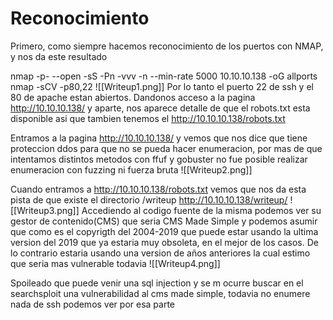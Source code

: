 # Reconocimiento

Primero, como siempre hacemos reconocimiento de los puertos con NMAP, y nos da este resultado

nmap -p- --open -sS -Pn -vvv -n --min-rate 5000 10.10.10.138 -oG allports
nmap -sCV -p80,22
![[Writeup1.png]]
Por lo tanto el puerto 22 de ssh y el 80 de apache estan abiertos.
Dandonos acceso a la pagina http://10.10.10.138/ y aparte, nos aparece detalle de que el robots.txt esta disponible asi que tambien tenemos el http://10.10.10.138/robots.txt

Entramos a la pagina http://10.10.10.138/ y vemos que nos dice que tiene proteccion ddos para que no se pueda hacer enumeracion, por mas de que intentamos distintos metodos con ffuf y gobuster no fue posible realizar enumeracion con fuzzing ni fuerza bruta
![[Writeup2.png]]

Cuando entramos a http://10.10.10.138/robots.txt vemos que nos da esta pista de que existe el directorio /writeup http://10.10.10.138/writeup/
![[Writeup3.png]]
Accediendo al codigo fuente de la misma podemos ver su gestor de contenido(CMS) que seria CMS Made Simple y podemos asumir que como es el copyrigth del 2004-2019 que puede estar usando la ultima version del 2019 que ya estaria muy obsoleta, en el mejor de los casos. De lo contrario estaria usando una version de años anteriores la cual estimo que seria mas vulnerable todavia
![[Writeup4.png]]


Spoileado que puede venir una sql injection y se m ocurre buscar en el searchsploit una vulnerabilidad al cms made simple, todavia no enumere nada de ssh podemos ver por esa parte 


